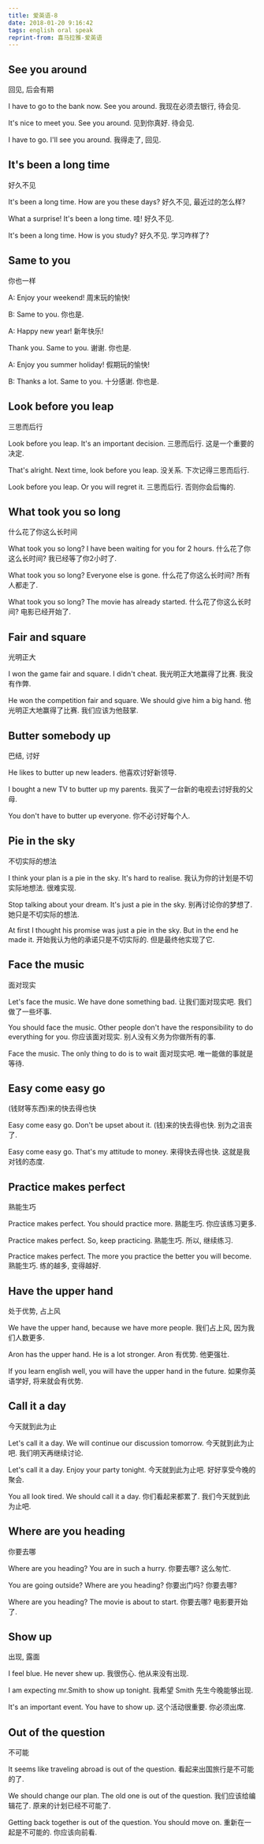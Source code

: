 ```yaml
---
title: 爱英语-8
date: 2018-01-20 9:16:42
tags: english oral speak
reprint-from: 喜马拉雅-爱英语
---
```


## See you around
回见, 后会有期

I have to go to the bank now. See you around.
我现在必须去银行, 待会见.

It's nice to meet you. See you around.
见到你真好. 待会见.

I have to go. I'll see you around.
我得走了, 回见.

## It's been a long time
好久不见

It's been a long time. How are you these days?
好久不见, 最近过的怎么样?

What a surprise! It's been a long time.
哇! 好久不见.

It's been a long time. How is you study?
好久不见. 学习咋样了?

## Same to you
你也一样

A: Enjoy your weekend!
 周末玩的愉快!

B: Same to you.
你也是.

A: Happy new year!
新年快乐!

Thank you. Same to you.
谢谢. 你也是.

A: Enjoy you summer holiday!
假期玩的愉快!

B: Thanks a lot. Same to you.
十分感谢. 你也是.

## Look before you leap
三思而后行

Look before you leap. It's an important decision.
三思而后行. 这是一个重要的决定.

That's alright. Next time, look before you leap.
没关系. 下次记得三思而后行.

Look before you leap. Or you will regret it.
三思而后行. 否则你会后悔的.

## What took you so long
什么花了你这么长时间

What took you so long? I have been waiting for you for 2 hours.
什么花了你这么长时间? 我已经等了你2小时了.

What took you so long? Everyone else is gone.
什么花了你这么长时间? 所有人都走了.

What took you so long? The movie has already started.
什么花了你这么长时间? 电影已经开始了.

## Fair and square
光明正大

I won the game fair and square. I didn't cheat.
我光明正大地赢得了比赛. 我没有作弊.

He won the competition fair and square. We should give him a big hand.
他光明正大地赢得了比赛. 我们应该为他鼓掌.

## Butter somebody up
巴结, 讨好

He likes to butter up new leaders.
他喜欢讨好新领导.

I bought a new TV to butter up my parents.
我买了一台新的电视去讨好我的父母.

You don't have to butter up everyone.
你不必讨好每个人.

## Pie in the sky
不切实际的想法

I think your plan is a pie in the sky. It's hard to realise.
我认为你的计划是不切实际地想法. 很难实现.

Stop talking about your dream. It's just a pie in the sky.
别再讨论你的梦想了. 她只是不切实际的想法.

At first I thought his promise was just a pie in the sky. But in the end he made it.
开始我认为他的承诺只是不切实际的. 但是最终他实现了它.

## Face the music
面对现实

Let's face the music. We have done something bad.
让我们面对现实吧. 我们做了一些坏事.

You should face the music. Other people don't have the responsibility to do everything for you.
你应该面对现实. 别人没有义务为你做所有的事.

Face the music. The only thing to do is to wait
面对现实吧. 唯一能做的事就是等待.

## Easy come easy go
(钱财等东西)来的快去得也快

Easy come easy go. Don't be upset about it.
(钱)来的快去得也快. 别为之沮丧了.

Easy come easy go. That's my attitude to money.
来得快去得也快. 这就是我对钱的态度.

## Practice makes perfect
熟能生巧

Practice makes perfect. You should practice more.
熟能生巧. 你应该练习更多.

Practice makes perfect. So, keep practicing.
熟能生巧. 所以, 继续练习.

Practice makes perfect. The more you practice the better you will become.
熟能生巧. 练的越多, 变得越好.

## Have the upper hand
处于优势, 占上风

We have the upper hand, because we have more people.
我们占上风, 因为我们人数更多.

Aron has the upper hand. He is a lot stronger.
Aron 有优势. 他更强壮.

If you learn english well, you will have the upper hand in the future.
如果你英语学好, 将来就会有优势.

## Call it a day
今天就到此为止

Let's call it a day. We will continue our discussion tomorrow.
今天就到此为止吧. 我们明天再继续讨论.

Let's call it a day. Enjoy your party tonight.
今天就到此为止吧. 好好享受今晚的聚会.

You all look tired. We should call it a day.
你们看起来都累了. 我们今天就到此为止吧.

## Where are you heading
你要去哪

Where are you heading? You are in such a hurry.
你要去哪? 这么匆忙.

You are going outside? Where are you heading?
你要出门吗? 你要去哪?

Where are you heading? The movie is about to start.
你要去哪? 电影要开始了.

## Show up
出现, 露面

I feel blue. He never shew up.
我很伤心. 他从来没有出现.

I am expecting mr.Smith to show up tonight.
我希望 Smith 先生今晚能够出现.

It's an important event. You have to show up.
这个活动很重要. 你必须出席.

## Out of the question
不可能

It seems like traveling abroad is out of the question.
看起来出国旅行是不可能的了.

We should change our plan. The old one is out of the question.
我们应该给编辑花了. 原来的计划已经不可能了.

Getting back together is out of the question. You should move on.
重新在一起是不可能的. 你应该向前看.
